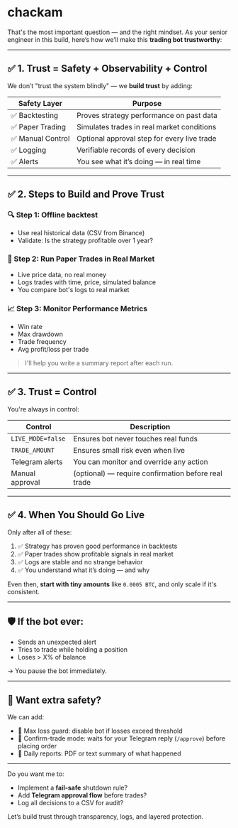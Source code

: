 # chackam
That's the most important question — and the right mindset. As your senior engineer in this build, here’s how we’ll make this **trading bot trustworthy**:

---

## ✅ 1. **Trust = Safety + Observability + Control**

We don’t "trust the system blindly" — we **build trust** by adding:

| Safety Layer     | Purpose                                     |
| ---------------- | ------------------------------------------- |
| ✅ Backtesting    | Proves strategy performance on past data    |
| ✅ Paper Trading  | Simulates trades in real market conditions  |
| ✅ Manual Control | Optional approval step for every live trade |
| ✅ Logging        | Verifiable records of every decision        |
| ✅ Alerts         | You see what it’s doing — in real time      |

---

## ✅ 2. **Steps to Build and Prove Trust**

### 🔍 Step 1: **Offline backtest**

* Use real historical data (CSV from Binance)
* Validate: Is the strategy profitable over 1 year?

### 🧪 Step 2: **Run Paper Trades in Real Market**

* Live price data, no real money
* Logs trades with time, price, simulated balance
* You compare bot's logs to real market

### 📈 Step 3: **Monitor Performance Metrics**

* Win rate
* Max drawdown
* Trade frequency
* Avg profit/loss per trade

> I'll help you write a summary report after each run.

---

## ✅ 3. **Trust = Control**

You're always in control:

| Control           | Description                                         |
| ----------------- | --------------------------------------------------- |
| `LIVE_MODE=false` | Ensures bot never touches real funds                |
| `TRADE_AMOUNT`    | Ensures small risk even when live                   |
| Telegram alerts   | You can monitor and override any action             |
| Manual approval   | (optional) — require confirmation before real trade |

---

## ✅ 4. **When You Should Go Live**

Only after all of these:

1. ✅ Strategy has proven good performance in backtests
2. ✅ Paper trades show profitable signals in real market
3. ✅ Logs are stable and no strange behavior
4. ✅ You understand what it’s doing — and why

Even then, **start with tiny amounts** like `0.0005 BTC`, and only scale if it's consistent.

---

## 🛡️ If the bot ever:

* Sends an unexpected alert
* Tries to trade while holding a position
* Loses > X% of balance

→ You pause the bot immediately.

---

## 🚦 Want extra safety?

We can add:

* 🔐 Max loss guard: disable bot if losses exceed threshold
* 🧠 Confirm-trade mode: waits for your Telegram reply (`/approve`) before placing order
* 📝 Daily reports: PDF or text summary of what happened

---

Do you want me to:

* Implement a **fail-safe** shutdown rule?
* Add **Telegram approval flow** before trades?
* Log all decisions to a CSV for audit?

Let’s build trust through transparency, logs, and layered protection.
